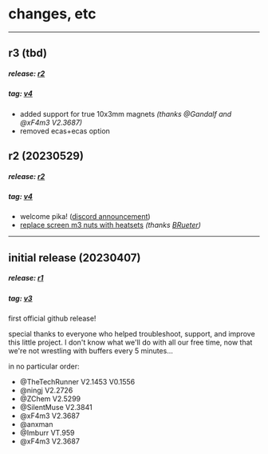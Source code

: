 # changes, etc
---

## r3 (tbd)
##### release: [r2](https://github.com/geoffrey-young/pika-filament-buffer/releases/tag/r3)
##### tag: [v4](https://github.com/geoffrey-young/pika-filament-buffer/releases/tag/v5)

- added support for true 10x3mm magnets *(thanks @Gandalf and @xF4m3 V2.3687)*
- removed ecas+ecas option


## r2 (20230529)
##### release: [r2](https://github.com/geoffrey-young/pika-filament-buffer/releases/tag/r2)
##### tag: [v4](https://github.com/geoffrey-young/pika-filament-buffer/releases/tag/v4)

- welcome pika! ([discord announcement](https://discord.com/channels/460117602945990666/909743915475816458/1102319721040334949))
- [replace screen m3 nuts with heatsets](https://github.com/geoffrey-young/pika-filament-buffer/pull/3) *(thanks [BRueter](https://github.com/brueter/))*

---
## initial release (20230407)
##### release: [r1](https://github.com/geoffrey-young/pika-filament-buffer/releases/tag/r1)
##### tag: [v3](https://github.com/geoffrey-young/pika-filament-buffer/releases/tag/v4)

first official github release!

special thanks to everyone who helped troubleshoot, support, and improve this little project.  I don't know what we'll do with all our free time, now that we're not wrestling with buffers every 5 minutes...

in no particular order:
- @TheTechRunner V2.1453 V0.1556
- @ningj V2.2726
- @ZChem V2.5299
- @SilentMuse V2.3841
- @xF4m3 V2.3687
- @anxman
- @Imburr VT.959
- @xF4m3 V2.3687
